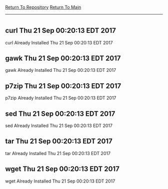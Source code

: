 [Return To Repository](https://github.com/deathbybandaid/piholeparser/)
[Return To Main](https://github.com/deathbybandaid/piholeparser/blob/master/RecentRunLogs/Mainlog.md)
____________________________________
# 
## curl Thu 21 Sep 00:20:13 EDT 2017
curl Already Installed Thu 21 Sep 00:20:13 EDT 2017
## gawk Thu 21 Sep 00:20:13 EDT 2017
gawk Already Installed Thu 21 Sep 00:20:13 EDT 2017
## p7zip Thu 21 Sep 00:20:13 EDT 2017
p7zip Already Installed Thu 21 Sep 00:20:13 EDT 2017
## sed Thu 21 Sep 00:20:13 EDT 2017
sed Already Installed Thu 21 Sep 00:20:13 EDT 2017
## tar Thu 21 Sep 00:20:13 EDT 2017
tar Already Installed Thu 21 Sep 00:20:13 EDT 2017
## wget Thu 21 Sep 00:20:13 EDT 2017
wget Already Installed Thu 21 Sep 00:20:13 EDT 2017
